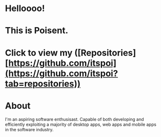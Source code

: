 # Helloooo!
# This is Poisent.
# Click to view my ([Repositories][https://github.com/itspoi](https://github.com/itspoi?tab=repositories))

# About
I'm an aspiring software enthusisast.
Capable of both developing and efficiently exploiting a majority of 
desktop apps, web apps and mobile apps in the software industry.

